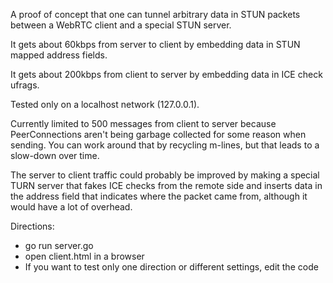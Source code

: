 A proof of concept that one can tunnel arbitrary data in STUN packets between a
WebRTC client and a special STUN server.

It gets about 60kbps from server to client by embedding data in STUN mapped
address fields.

It gets about 200kbps from client to server by embedding data in ICE check
ufrags.

Tested only on a localhost network (127.0.0.1).

Currently limited to 500 messages from client to server because PeerConnections
aren't being garbage collected for some reason when sending.  You can work
around that by recycling m-lines, but that leads to a slow-down over time.

The server to client traffic could probably be improved by making a special TURN
server that fakes ICE checks from the remote side and inserts data in the
address field that indicates where the packet came from, although it would have
a lot of overhead.

Directions:
- go run server.go
- open client.html in a browser
- If you want to test only one direction or different settings, edit the code

